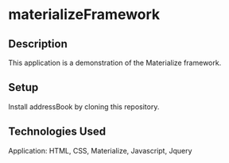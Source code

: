 # materializeFramework

## Description

This application is a demonstration of the Materialize framework.

## Setup

Install addressBook by cloning this repository.

## Technologies Used

Application: HTML, CSS, Materialize, Javascript, Jquery

